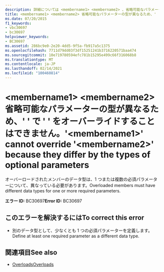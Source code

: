 ```yaml
---
description: 詳細については <membername1> <membername2> 、省略可能なパラメーターの型によって異なるため、' ' で ' ' をオーバーライドすることはできません。
title: <membername1> <membername2> 省略可能なパラメーターの型が異なるため、' ' で ' ' をオーバーライドすることはできません。
ms.date: 07/20/2015
f1_keywords:
- vbc30697
- bc30697
helpviewer_keywords:
- BC30697
ms.assetid: 286bc9e0-2e20-4dd5-9f5a-fb917a5c1375
ms.openlocfilehash: 7711d79dd03f3df15251241b3716220571baa474
ms.sourcegitcommit: 10e719780594efc781b15295e499c66f316068b8
ms.translationtype: MT
ms.contentlocale: ja-JP
ms.lasthandoff: 02/14/2021
ms.locfileid: "100460814"
---
```

# <a name="membername1-cannot-override-membername2-because-they-differ-by-the-types-of-optional-parameters"></a><span data-ttu-id="9be2d-103">\<membername1> \<membername2> 省略可能なパラメーターの型が異なるため、' ' で ' ' をオーバーライドすることはできません。</span><span class="sxs-lookup"><span data-stu-id="9be2d-103">'\<membername1>' cannot override '\<membername2>' because they differ by the types of optional parameters</span></span>

<span data-ttu-id="9be2d-104">オーバーロードされたメンバーのデータ型は、1 つまたは複数の必須パラメーターについて、異なっている必要があります。</span><span class="sxs-lookup"><span data-stu-id="9be2d-104">Overloaded members must have different data types for one or more required parameters.</span></span>  
  
 <span data-ttu-id="9be2d-105">**エラー ID:** BC30697</span><span class="sxs-lookup"><span data-stu-id="9be2d-105">**Error ID:** BC30697</span></span>  
  
## <a name="to-correct-this-error"></a><span data-ttu-id="9be2d-106">このエラーを解決するには</span><span class="sxs-lookup"><span data-stu-id="9be2d-106">To correct this error</span></span>  
  
- <span data-ttu-id="9be2d-107">別のデータ型として、少なくとも 1 つの必須パラメーターを定義します。</span><span class="sxs-lookup"><span data-stu-id="9be2d-107">Define at least one required parameter as a different data type.</span></span>  
  
## <a name="see-also"></a><span data-ttu-id="9be2d-108">関連項目</span><span class="sxs-lookup"><span data-stu-id="9be2d-108">See also</span></span>

- [<span data-ttu-id="9be2d-109">Overloads</span><span class="sxs-lookup"><span data-stu-id="9be2d-109">Overloads</span></span>](../language-reference/modifiers/overloads.md)
